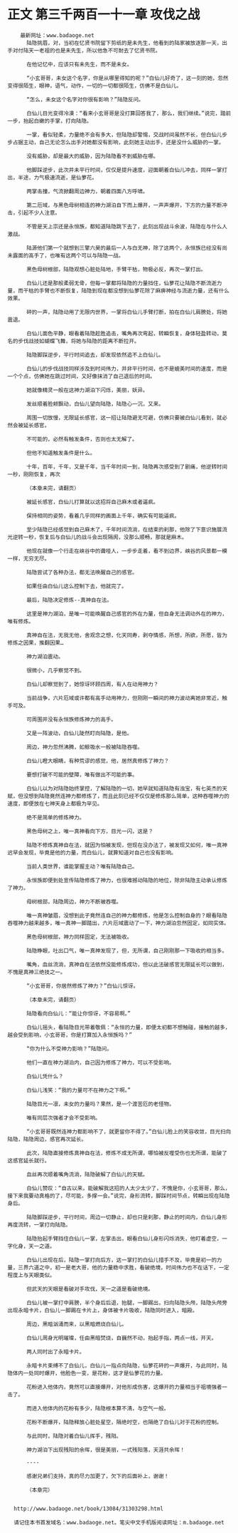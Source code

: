 # 正文 第三千两百一十一章 攻伐之战
        最新网址：www.badaoge.net
          陆隐挑眉，对，当初在忆贤书院留下剪纸的是未先生，他看到的陆家被放逐那一天，出手对付陆天一老祖的也是未先生，所以他急不可耐去了忆贤书院。
      
          在他记忆中，应该只有未先生，而不是未女。
      
          “小玄哥哥，未女这个名字，你是从哪里得知的呢？”白仙儿好奇了，这一刻的她，忽然变得很陌生，眼神，语气，动作，一切的一切都很陌生，仿佛不是白仙儿。
      
          “怎么，未女这个名字对你很有影响？”陆隐反问。
      
          白仙儿目光变得冷漠：“看来小玄哥哥是没打算回答我了，那么，我们继续。”说完，踏前一步，抬起白嫩的手掌，打向陆隐。
      
          一掌，看似轻柔，力量绝不会有多大，但陆隐却警惕，交战时间虽然不长，但白仙儿步步占据主动，自己无论怎么出手对她都没有影响，此刻她主动出手，还是没什么威胁的一掌。
      
          没有威胁，却是最大的威胁，因为陆隐看不到威胁在哪。
      
          他脚踩逆步，此次并未平行时间，仅仅是提升速度，迎面朝着白仙儿冲去，同样一掌打出，半途，力气极速流逝，是仙萝花。
      
          两掌击撞，气流掀翻周边神力，朝着四面八方呼啸。
      
          第二厄域，与黑色母树相连的神力湖泊自下而上爆开，一声声爆开，下方的力量不断冲击，引起不少人注意。
      
          不管是天上宗还是永恒族，都知道陆隐跳下去了，此刻出现战斗余波，陆隐在与什么人激战。
      
          陆源他们第一个就想到三擎六昊的最后一人与白无神，除了这两个，永恒族已经没有尚未露面的高手了，也唯有这两个可以与陆隐一战。
      
          黑色母树根部，陆隐观想心脏处陆地，手臂干枯，物极必反，再次一掌打出。
      
          白仙儿还是那般柔弱无骨，但每一掌都将陆隐的力量挡住，仙萝花让陆隐不断流逝力量，而干枯的手臂也不断恢复，陆隐到现在都没想到仙萝花除了麻痹神经与流逝力量，还有什么效果。
      
          砰的一声，陆隐动用了无限内世界，一掌将白仙儿手臂打断，拍在白仙儿肩膀处，将她震退。
      
          白仙儿面色平静，眼看着陆隐趁胜追击，嘴角再次弯起，转瞬恢复，身体轻盈转动，莫名的步伐战技如蝴蝶飞舞，将她与陆隐的距离不断拉开。
      
          陆隐脚踩逆步，平行时间追去，却发现依然追不上白仙儿。
      
          白仙儿的步伐战技同样涉及到时间伟力，并非平行时间，也不是媲美时间的速度，而是一个个点，仿佛她在跳过时间，又好像抹消了自己退后的时间。
      
          她就像精灵一般在这神力湖泊下闪烁，美丽，妖异。
      
          发丝顺着脸颊飘动，白仙儿望向陆隐，陆隐心一沉，又来。
      
          周围一切放慢，无限延长感官，这一招让陆隐避无可避，仿佛只要被白仙儿看到，就必然会被延长感官。
      
          不可能的，必然有触发条件，否则也太无解了。
      
          但他不知道触发条件是什么。
      
          十年，百年，千年，又是千年，当千年时间一到，陆隐再次感受到了剧痛，他逆转时间一秒，刚刚恢复，再次
      
          （本章未完，请翻页）
      
          被延长感官，白仙儿打算就以这招将自己麻木或者逼疯。
      
          保持相同的姿势，看着几乎同样的画面上千年，确实有可能逼疯。
      
          至少陆隐已经感觉到自己麻木了，千年时间流淌，在结束的刹那，他除了下意识施展流光逆转一秒，恢复后与白仙儿的战斗会出现隔阂，没那么顺畅，那就是麻木。
      
          他现在就像一个行走在峡谷中的聋哑人，一步步走着，看不到边界，峡谷的风景都一模一样，无穷无尽。
      
          陆隐尝试了各种办法，都无法唤醒自己的感官。
      
          如果任由白仙儿这么控制下去，他就完了。
      
          最后，陆隐决定修炼--真神自在法。
      
          这里是神力湖泊，是唯一可能唤醒自己感官的外在力量，但自身无法调动外在的神力，唯有修炼。
      
          真神自在法，无我无他，舍观念之想，化天同寿，剥夺情感，所想，所欲，所愿，皆为修炼之因果，推翻因果…
      
          神力湖泊震动。
      
          很微小，几乎察觉不到。
      
          白仙儿却察觉到了，她惊讶环顾四周，有人在动用神力？
      
          当前战争，六片厄域或许都有高手动用神力，但刚刚一瞬间的神力波动离她非常近，触手可及。
      
          可周围并没有永恒族修炼神力的高手。
      
          又是一阵波动，白仙儿陡然盯向陆隐，是他。
      
          周边，神力忽然沸腾，如鲸吸水一般被陆隐吞噬。
      
          白仙儿瞪大眼睛，有种荒谬的感觉，他，居然真修炼了神力？
      
          要想打破不可能的壁障，唯有做出不可能的事。
      
          白仙儿以为对陆隐始终掌控，了解陆隐的一切，她早就知道陆隐有浊宝，有七英杰的天赋，但没想到陆隐竟然连神力都修炼了，而且此刻已经不仅仅是修炼那么简单，这种吞噬神力的速度，即便放在七神天身上都极为罕见。
      
          绝不是简单的修炼神力。
      
          黑色母树之上，唯一真神看向下方，目光一闪，这是？
      
          陆隐不修炼真神自在法，就因为怕被发现，但现在没办法了，被发现又如何，唯一真神迟早会发现，毕竟是他的力量，而白仙儿，就算知道对自己也没有影响。
      
          当前人类世界，谁能掌握主动？唯有陆隐自己。
      
          永恒族即便到处宣传陆隐修炼了神力，也很难撼动陆隐的地位，除非陆隐主动承认修炼了神力。
      
          母树根部，陆隐周边，神力不断被吞噬。
      
          唯一真神皱眉，没想到此子竟然连自己的神力都修炼，他是怎么控制自身的？眼看陆隐吞噬神力越来越多，唯一真神一脚踏出，六片厄域震动了一下，神力湖泊忽然固定，如同实体。
      
          黑色母树根部，神力同样固定，无法被吸收。
      
          陆隐睁眼，吐出口气，唯一真神发现了，但，无所谓，自己刚刚那一下吸收的相当多。
      
          嘴角，血丝流淌，真神自在法依然没能修炼成功，但以此法破感官无限延长可以做到，不愧是真神三绝技之一。
      
          “小玄哥哥，你居然修炼了神力？”白仙儿惊讶。
      
          （本章未完，请翻页）
      
          陆隐看向白仙儿：“能让你惊讶，不容易啊。”
      
          白仙儿摇头，看陆隐目光带着敬佩：“永恒的力量，即便太初都不想触碰，接触的越多，越会受到影响，小玄哥哥，你是打算加入永恒族吗？”
      
          “你为什么不受神力影响？”陆隐问。
      
          他们一直在神力湖泊内，自己因为修炼了神力，可以不受影响。
      
          白仙儿凭什么？
      
          白仙儿浅笑：“我的力量可不在神力之下啊。”
      
          陆隐目光一凛，未女的力量吗？果然，是一个渡苦厄的老怪物。
      
          唯有同层次强者才会不受影响。
      
          “小玄哥哥既然连神力都影响不了，就更留你不得了。”白仙儿脸上的笑容收敛，目光扫向陆隐，陆隐周边，感官再次延长。
      
          此次，陆隐直接修炼真神自在法，修炼不成无所谓，哪怕被反噬受伤也无所谓，能破了这感官延长就行。
      
          血丝再次顺着嘴角流淌，陆隐破解了白仙儿的天赋。
      
          白仙儿赞叹：“自古以来，能破解我这招的人太少太少了，不愧是你，小玄哥哥，那么，接下来我要动真格的了，尽可能，多撑一会。”说完，身形流转，脚踩时间节点，转瞬出现在陆隐身后。
      
          陆隐脚踩逆步，平行时间，周边一切静止，却也只是刹那，静止的时间内，白仙儿身形再度流转，一掌打向陆隐。
      
          陆隐抬起手臂挡住白仙儿一掌，左掌击出，眼看白仙儿身形闪烁消失，他盯着虚空，一字化身，天一之道。
      
          白仙儿出现在后，陆隐一掌打向后方，这一掌打的白仙儿措手不及，毕竟是初一的力量，三界六道之中，初一是老大哥，他的力量稳中求胜，看破绝境，时间伟力也不在话下，一定程度上与天眼类似。
      
          但武天的天眼是看破对手攻伐，天一之道是看破绝境。
      
          白仙儿被一掌打中肩膀，半个身后后退，抬腿，一脚踢出，扫向陆隐头颅，陆隐头颅旁出现永暗卡片，白仙儿一脚踢在卡片上，身体被卡片吸收，陆隐同时进入，暗殿。
      
          周边，黑暗汹涌而来，以黑暗燃烧白仙儿。
      
          白仙儿周身光明璀璨，任由黑暗焚烧，自巍然不动，抬起手指，两点一线，开天。
      
          两人同时出了永暗卡片。
      
          永暗卡片束缚不了白仙儿，白仙儿一指点向陆隐，仙萝花砰的一声爆开，与此同时，陆隐体内一处同时爆开，他脸色一变，是花粉，这才是仙萝花的力量。
      
          花粉进入他体内，竟然可以直接爆开，对他形成伤害，这爆开的力量相当于祖境强者一击了。
      
          而进入他体内的花粉有多少，陆隐根本算不清，与空气一般。
      
          花粉不断爆开，陆隐释放心脏处星空，隔绝时空，也隔绝了白仙儿对于花粉的控制。
      
          与此同时，陆隐对着白仙儿挥手，残阳。
      
          神力湖泊下出现残阳的余晖，很是美丽，一式残阳落，天涯共余晖！
      
          ----
      
          感谢兄弟们支持，真的尽力加更了，欠下的后面补上，谢谢！
      
          （本章完）
      
      
      http://www.badaoge.net/book/13084/31303298.html
      
      请记住本书首发域名：www.badaoge.net。笔尖中文手机版阅读网址：m.badaoge.net